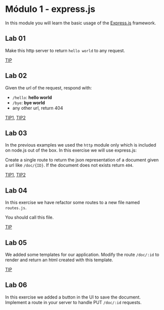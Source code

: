 # Módulo 1 - express.js

In this module you will learn the basic usage of the [Express.js](http://expressjs.com/) framework.

## Lab 01

Make this http server to return ```hello world``` to any request.

[TIP](http://nodejs.org/api/http.html#http_response_end_data_encoding)

## Lab 02

Given the url of the request, respond with:

-  ```/hello```: __hello world__
-  ```/bye```: __bye world__
-  any other url, return 404

[TIP1](http://nodejs.org/api/http.html#http_message_url), [TIP2](http://nodejs.org/api/http.html#http_response_statuscode)

## Lab 03

In the previous examples we used the ```http``` module only which is included on node.js out of the box. In this exercise we will use express.js: 

Create a single route to return the json representation of a document given a url like ```/doc/{ID}```. If the document does not exists return ```404```.

[TIP1](http://expressjs.com/api.html#req.params), [TIP2](http://expressjs.com/api.html#res.json)

## Lab 04

In this exercise we have refactor some routes to a new file named ```routes.js```.

You should call this file.

[TIP](http://nodejs.org/api/modules.html)

## Lab 05

We added some templates for our application. Modify the route ```/doc/:id``` to render and return an html created with this template.

[TIP](http://expressjs.com/api.html#res.render)

## Lab 06

In this exercise we added a button in the UI to save the document. Implement a route in your server to handle PUT ```/doc/:id``` requests.
